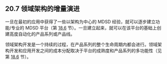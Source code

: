## 20.7 领域架构的增量演进
一旦在最初的应用中获得了一些以架构为中心的 MDSD 经验，就可以逐步建立功能/专业的 MDSD 平台（第 [18.6](../ch18/6.md) 节）。一旦建立起来，就可以在该平台的基础上创建高度自动化的产品系列或产品线。

领域架构开发是一个持续的过程，在产品系列的整个生命周期内都会进行。领域架构开发和应用开发之间的成本分配取决于平台的成熟度和产品系列的多功能性（见第 [18.6](../ch18/6.md) 节）。
